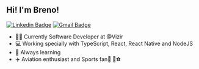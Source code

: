 ## Hi! I'm Breno!

[![Linkedin Badge](https://img.shields.io/badge/-Breno%20Castelo%20Branco-blue?style=flat-square&logo=Linkedin&logoColor=white&link=https://www.linkedin.com/in/brenocastelo/)](https://www.linkedin.com/in/brenocastelo/)
[![Gmail Badge](https://img.shields.io/badge/-breno.cbsousa@gmail.com-c14438?style=flat-square&logo=Gmail&logoColor=white&link=mailto:breno.cbsousa@gmail.com)](mailto:breno.cbsousa@gmail.com)

- :man_technologist: ​ Currently Software Developer at @Vizir 
- :computer: Working specially with TypeScript, React, React Native and NodeJS
- :book: Always learning
- :airplane: Aviation enthusiast and Sports fan:basketball: :rugby_football::soccer:
